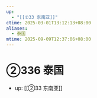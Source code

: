 ```yaml
---
up:
  - "[[②33 东南亚]]"
ctime: 2025-03-01T13:12:13+08:00
aliases:
  - 泰国
mtime: 2025-09-09T12:37:06+08:00
---
```


# ②336 泰国

- up: [[②33 东南亚]]
